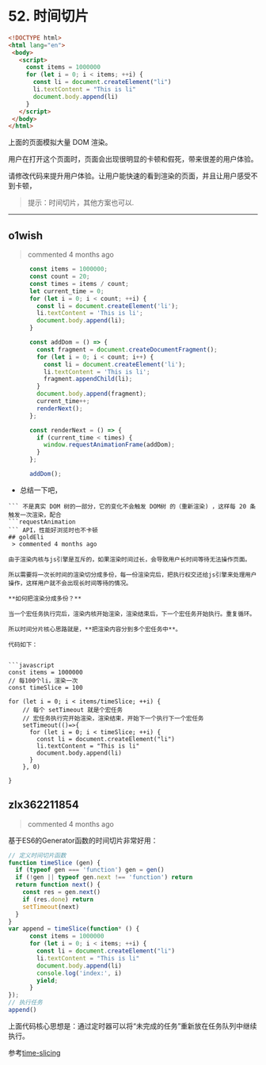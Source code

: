 
 # 52. 时间切片 
 ```html
<!DOCTYPE html>
<html lang="en">
  <body>
    <script>
      const items = 1000000
      for (let i = 0; i < items; ++i) {
        const li = document.createElement("li")
        li.textContent = "This is li"
        document.body.append(li)
      }
    </script>
  </body>
</html>
```

上面的页面模拟大量 DOM  渲染。

用户在打开这个页面时，页面会出现很明显的卡顿和假死，带来很差的用户体验。

请修改代码来提升用户体验。让用户能快速的看到渲染的页面，并且让用户感受不到卡顿，

> 提示：时间切片，其他方案也可以. 
 ***
## o1wish 
 > commented 4 months ago 


```javascript
      const items = 1000000;
      const count = 20;
      const times = items / count;
      let current_time = 0;
      for (let i = 0; i < count; ++i) {
        const li = document.createElement('li');
        li.textContent = 'This is li';
        document.body.append(li);
      }

      const addDom = () => {
        const fragment = document.createDocumentFragment();
        for (let i = 0; i < count; i++) {
          const li = document.createElement('li');
          li.textContent = 'This is li';
          fragment.appendChild(li);
        }
        document.body.append(fragment);
        current_time++;
        renderNext();
      };

      const renderNext = () => {
        if (current_time < times) {
          window.requestAnimationFrame(addDom);
        }
      };

      addDom();

```
- 总结一下吧，
```DocumentFragment
``` 不是真实 DOM 树的一部分，它的变化不会触发 DOM树 的（重新渲染) ，这样每 20 条 触发一次渲染，配合 
```requestAnimation
``` API，性能好浏览时也不卡顿
## goldEli 
 > commented 4 months ago 

由于渲染内核与js引擎是互斥的，如果渲染时间过长，会导致用户长时间等待无法操作页面。

所以需要将一次长时间的渲染切分成多份，每一份渲染完后，把执行权交还给js引擎来处理用户操作，这样用户就不会出现长时间等待的情况。

**如何把渲染分成多份？**

当一个宏任务执行完后，渲染内核开始渲染，渲染结束后，下一个宏任务开始执行。重复循环。

所以时间分片核心思路就是，**把渲染内容分到多个宏任务中**。

代码如下：


```javascript
const items = 1000000
// 每100个li，渲染一次
const timeSlice = 100

for (let i = 0; i < items/timeSlice; ++i) {
    // 每个 setTimeout 就是个宏任务
    // 宏任务执行完开始渲染，渲染结束，开始下一个执行下一个宏任务
    setTimeout(()=>{
      for (let i = 0; i < timeSlice; ++i) {
        const li = document.createElement("li")
        li.textContent = "This is li"
        document.body.append(li)
      }
    }, 0)

}

```
## zlx362211854 
 > commented 4 months ago 

基于ES6的Generator函数的时间切片非常好用：

```javascript
// 定义时间切片函数
function timeSlice (gen) {
  if (typeof gen === 'function') gen = gen()
  if (!gen || typeof gen.next !== 'function') return
  return function next() {
    const res = gen.next()
    if (res.done) return
    setTimeout(next)
  }
}
var append = timeSlice(function* () {
      const items = 1000000
      for (let i = 0; i < items; ++i) {
        const li = document.createElement("li")
        li.textContent = "This is li"
        document.body.append(li)
        console.log('index:', i)
        yield;
      }
});
// 执行任务
append()


```
上面代码核心思想是：通过定时器可以将“未完成的任务”重新放在任务队列中继续执行。

参考[time-slicing](https://github.com/berwin/time-slicing)